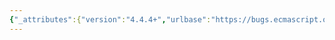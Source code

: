 ```yaml
---
{"_attributes":{"version":"4.4.4+","urlbase":"https://bugs.ecmascript.org/","maintainer":"dherman@mozilla.com"},"bug":{"bug_id":2259,"creation_ts":"2013-11-12 18:11:00 -0800","short_desc":"24.1.1.3: redundant section number","delta_ts":"2014-01-27 10:04:31 -0800","product":"Draft for 6th Edition","component":"editorial issue","version":"Rev 21: November 8, 2013 Draft","rep_platform":"All","op_sys":"All","bug_status":"RESOLVED","resolution":"FIXED","priority":"Normal","bug_severity":"minor","everconfirmed":true,"reporter":{"uid":"jmdyck","name":"Michael Dyck"},"assigned_to":{"uid":"allen","name":"Allen Wirfs-Brock"},"long_desc":[{"commentid":6694,"comment_count":0,"who":{"uid":"jmdyck","name":"Michael Dyck"},"bug_when":"2013-11-12 18:11:16 -0800","thetext":"In 24.1.1.3 \"CloneArrayBuffer(srcBuffer, srcByteOffset)\",\nthe preamble begins:\n    The abstract operation CloneArrayBuffer 24.1.1.3 takes two parameters ...\n\nDelete redundant \"24.1.1.3\"."},{"commentid":6717,"comment_count":1,"who":{"uid":"allen","name":"Allen Wirfs-Brock"},"bug_when":"2013-11-13 16:39:02 -0800","thetext":"fixed in rev22 editor's draft"},{"commentid":7080,"comment_count":2,"who":{"uid":"allen","name":"Allen Wirfs-Brock"},"bug_when":"2014-01-27 10:04:31 -0800","thetext":"fixed in Rev22 (January 20, 2013) release"}]}}
---
```


